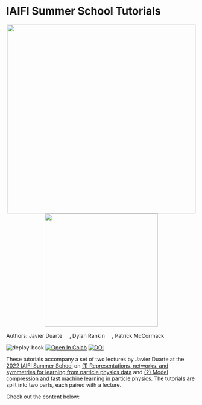 # IAIFI Summer School Tutorials

<center>
<img src="https://jduarte.physics.ucsd.edu/images/B2G-22-003_ggF.png" width=500 />
<img src="https://iaifi.org/images/phd-summer-school-logo-7.png" width=300 \>
</center>

Authors: Javier Duarte <a href="https://orcid.org/0000-0002-5076-7096"><img src="https://orcid.org/assets/vectors/orcid.logo.icon.svg" width=15/></a>, Dylan Rankin <a href="https://orcid.org/0000-0001-8411-9620"><img src="https://orcid.org/assets/vectors/orcid.logo.icon.svg" width=15/></a>, Patrick McCormack <a href="https://orcid.org/0000-0002-0768-1959"><img src="https://orcid.org/assets/vectors/orcid.logo.icon.svg" width=15/></a>


![deploy-book](https://github.com/jmduarte/iaifi-summer-school/actions/workflows/deploy.yml/badge.svg)
[![Open In Colab](https://colab.research.google.com/assets/colab-badge.svg)](https://colab.research.google.com/github/jmduarte/iaifi-summer-school/)
[![DOI](https://zenodo.org/badge/DOI/10.5281/zenodo.6946117.svg)](https://doi.org/10.5281/zenodo.6946117)

These tutorials accompany a set of two lectures by Javier Duarte at the <a href="https://iaifi.org/phd-summer-school.html">2022 IAIFI Summer School</a> on <a href="https://www.icloud.com/keynote/015QipHxvdfCNjuCZg-txx20Q#IAIFI_RepsNetsSyms_1August2022">(1) Representations, networks, and symmetries for learning from particle physics data</a> and <a href="https://www.icloud.com/keynote/0aaITwSsDq0u8CUvH6sJSJ2zg#IAIFI_ModelCompFastML_2August2022">(2) Model compression and fast machine learning in particle physics</a>. The tutorials are split into two parts, each paired with a lecture.

Check out the content below:

```{tableofcontents}
```
